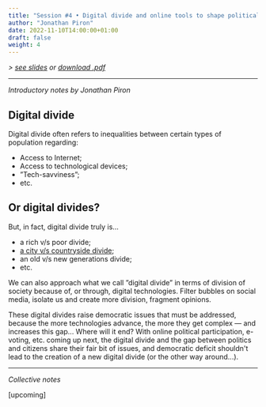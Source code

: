 ```yaml
---
title: "Session #4 • Digital divide and online tools to shape political opinions"
author: "Jonathan Piron"
date: 2022-11-10T14:00:00+01:00
draft: false
weight: 4
---
```


_> [see slides](/slides/session4.htm) or [download .pdf](/files/LSPRI2224_slides_session4.pdf)_

---

_Introductory notes by Jonathan Piron_


## Digital divide

Digital divide often refers to inequalities between certain types of population regarding: 

- Access to Internet;
- Access to technological devices;
- ”Tech-savviness”;
- etc.

## Or digital divide**s**?

But, in fact, digital divide truly is...

- a rich v/s poor divide;
- [a city v/s countryside divide](https://youtu.be/aMi3ky04XqY);
- an old v/s new generations divide;
- etc.

We can also approach what we call ”digital divide” in terms of division of society because of, or through, digital technologies. Filter bubbles on social media, isolate us and create more division, fragment opinions.

These digital divides raise democratic issues that must be addressed, because the more technologies advance, the more they get complex — and increases this gap... Where will it end? 
With online political participation, e-voting, etc. coming up next, the digital divide and the gap between politics and citizens share their fair bit of issues, and democratic deficit shouldn't lead to the creation of a new digital divide (or the other way around...).


---

_Collective notes_

[upcoming]